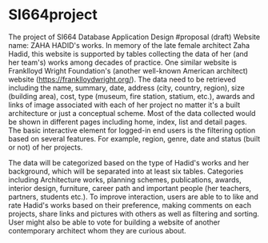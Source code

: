 # SI664project
The project of SI664 Database Application Design
#proposal (draft)
Website name: ZAHA HADID's works.  In memory of the late female architect Zaha Hadid, this website is supported by tables collecting the data of her (and her team's) works among decades of practice. One similar website is Franklloyd Wright Foundation's (another well-known American architect) website (https://franklloydwright.org/). The data need to be retrieved including the name, summary, date, address (city, country, region), size (building area), cost, type (museum, fire station, statium, etc.), awards and links of image associated with each of her project no matter it's a built architecture or just a conceptual scheme. Most of the data collected would be shown in different pages including home, index, list and detail pages. The basic interactive element for logged-in end users is the filtering option based on several features. For example, region, genre, date and status (built or not) of her projects. 

The data will be categorized based on the type of Hadid's works and her background, which will be separated into at least six tables. Categories including Architecture works, planning schemes, publications, awards, interior design, furniture, career path and important people (her teachers, partners, students etc.).  To improve  interaction, users are able to to like and rate Hadid's works based on their preference, making comments on each projects, share links and pictures with others as well as filtering and sorting. User might also be able to vote for building a website of another contemporary architect whom they are curious about.
